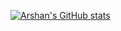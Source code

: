 [![Arshan's GitHub stats](https://github-readme-stats.vercel.app/api?username=arshan8)](https://github.com/anuraghazra/github-readme-stats)
